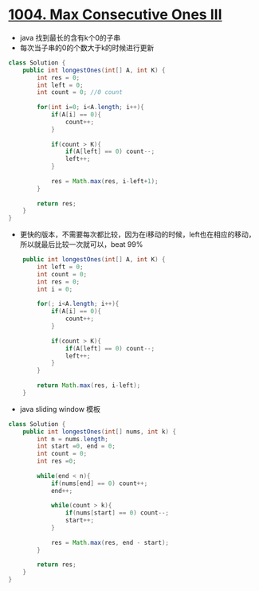 # [1004. Max Consecutive Ones III](https://leetcode.com/problems/max-consecutive-ones-iii/)
* java 找到最长的含有k个0的子串
* 每次当子串的0的个数大于k的时候进行更新

```java
class Solution {
    public int longestOnes(int[] A, int K) {
        int res = 0;
        int left = 0;
        int count = 0; //0 count
        
        for(int i=0; i<A.length; i++){
            if(A[i] == 0){
                count++;
            }
            
            if(count > K){
                if(A[left] == 0) count--;
                left++;
            }
            
            res = Math.max(res, i-left+1);
        }
        
        return res;
    }
}

```

* 更快的版本，不需要每次都比较，因为在i移动的时候，left也在相应的移动，所以就最后比较一次就可以，beat 99%

```java
    public int longestOnes(int[] A, int K) {
        int left = 0;
        int count = 0;
        int res = 0;
        int i = 0;
        
        for(; i<A.length; i++){
            if(A[i] == 0){
                count++;
            }
            
            if(count > K){
                if(A[left] == 0) count--;
                left++;
            }
        }
        
        return Math.max(res, i-left);
    }

```

* java sliding window 模板

```java
class Solution {
    public int longestOnes(int[] nums, int k) {
        int n = nums.length;
        int start =0, end = 0;
        int count = 0;
        int res =0;
        
        while(end < n){
            if(nums[end] == 0) count++;
            end++;
            
            while(count > k){
                if(nums[start] == 0) count--;
                start++;
            }
            
            res = Math.max(res, end - start);
        }
        
        return res;
    }
}

```
